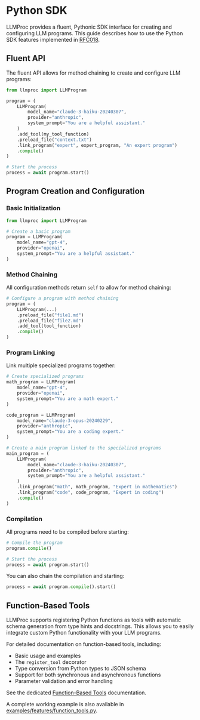 # Python SDK

LLMProc provides a fluent, Pythonic SDK interface for creating and configuring LLM programs. This guide describes how to use the Python SDK features implemented in [RFC018](../RFC/RFC018_python_sdk.md).

## Fluent API

The fluent API allows for method chaining to create and configure LLM programs:

```python
from llmproc import LLMProgram

program = (
    LLMProgram(
        model_name="claude-3-haiku-20240307",
        provider="anthropic",
        system_prompt="You are a helpful assistant."
    )
    .add_tool(my_tool_function)
    .preload_file("context.txt")
    .link_program("expert", expert_program, "An expert program")
    .compile()
)

# Start the process
process = await program.start()
```

## Program Creation and Configuration

### Basic Initialization

```python
from llmproc import LLMProgram

# Create a basic program
program = LLMProgram(
    model_name="gpt-4",  
    provider="openai",
    system_prompt="You are a helpful assistant."
)
```

### Method Chaining

All configuration methods return `self` to allow for method chaining:

```python
# Configure a program with method chaining
program = (
    LLMProgram(...)
    .preload_file("file1.md")
    .preload_file("file2.md")
    .add_tool(tool_function)
    .compile()
)
```

### Program Linking

Link multiple specialized programs together:

```python
# Create specialized programs
math_program = LLMProgram(
    model_name="gpt-4",
    provider="openai",
    system_prompt="You are a math expert."
)

code_program = LLMProgram(
    model_name="claude-3-opus-20240229",
    provider="anthropic",
    system_prompt="You are a coding expert."
)

# Create a main program linked to the specialized programs
main_program = (
    LLMProgram(
        model_name="claude-3-haiku-20240307",
        provider="anthropic",
        system_prompt="You are a helpful assistant."
    )
    .link_program("math", math_program, "Expert in mathematics")
    .link_program("code", code_program, "Expert in coding")
    .compile()
)
```

### Compilation

All programs need to be compiled before starting:

```python
# Compile the program
program.compile()

# Start the process
process = await program.start()
```

You can also chain the compilation and starting:

```python
process = await program.compile().start()
```

## Function-Based Tools

LLMProc supports registering Python functions as tools with automatic schema generation from type hints and docstrings. This allows you to easily integrate custom Python functionality with your LLM programs.

For detailed documentation on function-based tools, including:
- Basic usage and examples
- The `register_tool` decorator
- Type conversion from Python types to JSON schema
- Support for both synchronous and asynchronous functions
- Parameter validation and error handling

See the dedicated [Function-Based Tools](function-based-tools.md) documentation.

A complete working example is also available in [examples/features/function_tools.py](../examples/features/function_tools.py).